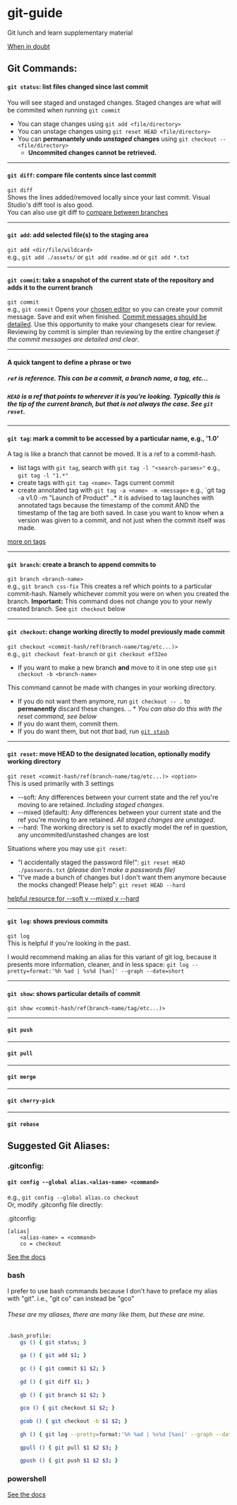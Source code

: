 # git-guide
Git lunch and learn supplementary material

[When in doubt](http://lmgtfy.com/?q=stack+overflow+git)


## Git Commands:

#### `git status`: list files changed since last commit
You will see staged and unstaged changes.  Staged changes are what will be commited when running `git commit`  
* You can stage changes using `git add <file/directory>`  
* You can unstage changes using `git reset HEAD <file/directory>`
* You can **permanantely undo _unstaged_ changes** using `git checkout -- <file/directory>`
  * **Uncommited changes cannot be retrieved.**

---

#### `git diff`: compare file contents since last commit
`git diff`  
Shows the lines added/removed locally since your last commit. Visual Studio's diff tool is also good.  
You can also use git diff to [compare between branches](http://stackoverflow.com/questions/9834689/comparing-two-branches-in-git)

---

#### `git add`: add selected file(s) to the staging area  
`git add <dir/file/wildcard>`  
e.g., `git add ./assets/` or `git add readme.md` or `git add *.txt`

---

#### `git commit`: take a snapshot of the current state of the repository and adds it to the current branch
`git commit`  
e.g., `git commit`
Opens your [chosen editor](http://stackoverflow.com/questions/2596805/how-do-i-make-git-use-the-editor-of-my-choice-for-commits) so you can create your commit message.  Save and exit when finished.  [Commit messages should be detailed](http://tbaggery.com/2008/04/19/a-note-about-git-commit-messages.html).  Use this opportunity to make your changesets clear for review. Reviewing by commit is simpler than reviewing by the entire changeset _if the commit messages are detailed and clear_.

---

#### A quick tangent to define a phrase or two
##### `ref` is reference.  This can be a commit, a branch name, a tag, etc...
##### `HEAD` is a ref that points to wherever it is you're looking. Typically this is the tip of the current branch, but that is not always the case.  See `git reset`.

---

#### `git tag`: mark a commit to be accessed by a particular name, e.g., '1.0'
A tag is like a branch that cannot be moved.  It is a ref to a commit-hash.

* list tags with `git tag`, search with `git tag -l "<search-params>"` e.g., `git tag -l "1.*"`  
* create tags with `git tag <name>`. Tags current commit
* create annotated tag with `git tag -a <name> -m <message>` e.g., `git tag -a v1.0 -m "Launch of Product"
..* it is advised to tag launches with annotated tags because the timestamp of the commit AND the timestamp of the tag are both saved. In case you want to know when a version was given to a commit, and not just when the commit itself was made.

[more on tags](https://git-scm.com/book/en/v2/Git-Basics-Tagging)

---

#### `git branch`: create a branch to append commits to
`git branch <branch-name>`  
e.g., `git branch css-fix`
This creates a ref which points to a particular commit-hash. Namely whichever commit you were on when you created the branch.
**Important:** This command does not change you to your newly created branch.  See `git checkout` below

---

#### `git checkout`: change working directly to model previously made commit
`git checkout <commit-hash/ref(branch-name/tag/etc...)>`  
e.g., `git checkout feat-branch` or `git checkout ef32eo`

* If you want to make a new branch **and** move to it in one step use `git checkout -b <branch-name>`

This command cannot be made with changes in your working directory.
* If you do not want them anymore, run `git checkout -- .` to **permanently** discard these changes.
.. * _You can also do this with the reset command, see below_
* If you do want them, commit them.
* If you do want them, but not _that_ bad, run [`git stash`](https://git-scm.com/docs/git-stash)


---

#### `git reset`: move HEAD to the designated location, optionally modify working directory
`git reset <commit-hash/ref(branch-name/tag/etc...)> <option>`  
This is used primarily with 3 settings
* --soft: Any differences between your current state and the ref you're moving to are retained.  _Including staged changes_.
* --mixed (default): Any differences between your current state and the ref you're moving to are retained. _All staged changes are unstaged_.
* --hard: The working directory is set to exactly model the ref in question, any uncommited/unstashed changes are lost

Situations where you may use `git reset`:
* "I accidentally staged the password file!": `git reset HEAD ./passwords.txt` _(please don't make a passwords file)_
* "I've made a bunch of changes but I don't want them anymore because the mocks changed! Please help": `git reset HEAD --hard`

[helpful resource for --soft v --mixed v --hard](http://stackoverflow.com/questions/3528245/whats-the-difference-between-git-reset-mixed-soft-and-hard)

---

#### `git log`: shows previous commits
`git log`  
This is helpful if you're looking in the past.

I would recommend making an alias for this variant of git log, because it presents more information, cleaner, and in less space:
`git log --pretty=format:'%h %ad | %s%d [%an]' --graph --date=short`

---

#### `git show`: shows particular details of commit
`git show <commit-hash/ref(branch-name/tag/etc...)>`  

---

#### `git push`

---

#### `git pull`

---

#### `git merge`

---

#### `git cherry-pick`

---

#### `git rebase`


## Suggested Git Aliases: 

### .gitconfig: 
#### `git config --global alias.<alias-name> <command>`
e.g., `git config --global alias.co checkout`  
Or, modify .gitconfig file directly:

.gitconfig:
```
[alias]
    <alias-name> = <command>
    co = checkout
```

[See the docs](https://git-scm.com/book/en/v2/Git-Basics-Git-Aliases)


### bash
I prefer to use bash commands because I don't have to preface my alias with "git".
i.e., "git co" can instead be "gco"

###### These are my aliases, there are many like them, but these are mine.
```bash
.bash_profile:
    gs () { git status; }
    
    ga () { git add $1; }
    
    gc () { git commit $1 $2; }
    
    gd () { git diff $1; }
    
    gb () { git branch $1 $2; }
    
    gco () { git checkout $1 $2; }
    
    gcob () { git checkout -b $1 $2; }
    
    gh () { git log --pretty=format:'%h %ad | %s%d [%an]' --graph --date=short; }
    
    gpull () { git pull $1 $2 $3; }
    
    gpush () { git push $1 $2 $3; }
```

### powershell
[See the docs](https://msdn.microsoft.com/en-us/powershell/reference/5.1/microsoft.powershell.utility/set-alias)

